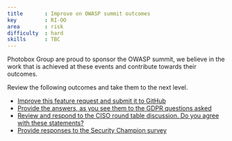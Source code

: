 ```yaml
---
title       : Improve on OWASP summit outcomes
key         : RI-OO
area        : risk
difficulty  : hard
skills      : TBC
---
```


Photobox Group are proud to sponsor the OWASP summit, we believe in the work that is achieved at
these events and contribute towards their outcomes.

Review the following outcomes and take them to the next level.

- [Improve this feature request and submit it to GitHub](https://owaspsummit.org/Outcomes/GitHub-Security-Feature-Request.html)
- [Provide the answers, as you see them to the GDPR questions asked](https://owaspsummit.org/Outcomes/CISO/GDPR-letter.html)
- [Review and respond to the CISO round table discussion. Do you agree with these statements?](https://owaspsummit.org/Outcomes/CISO/CISO-Round-Table.html)
- [Provide responses to the Security Champion survey](https://owaspsummit.org/Outcomes/Security-Champions/Security-Champions.html)